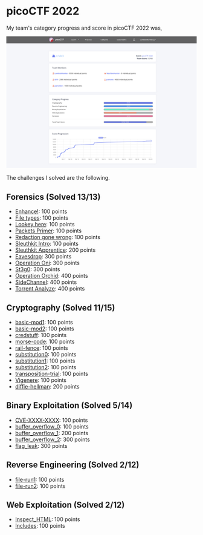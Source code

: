 # picoCTF 2022

My team's category progress and score in picoCTF 2022 was,

![Figure 1](score.png) 


The challenges I solved are the following.

## Forensics (Solved 13/13)

- [Enhance!](./Forensics/Enhance!): 100 points
- [File types](./Forensics/File_types): 100 points
- [Lookey here](./Forensics/Lookey_here): 100 points
- [Packets Primer](./Forensics/Packets_Primer): 100 points
- [Redaction gone wrong](./Forensics/Redaction_gone_wrong): 100 points
- [Sleuthkit Intro](./Forensics/Sleuthkit_Intro): 100 points
- [Sleuthkit Apprentice](./Forensics/Sleuthkit_Apprentice): 200 points
- [Eavesdrop](./Forensics/Eavesdrop): 300 points
- [Operation Oni](./Forensics/Operation_Oni): 300 points
- [St3g0](./Forensics/St3g0): 300 points
- [Operation Orchid](./Forensics/Operation_Orchid): 400 points
- [SideChannel](./Forensics/SideChannel): 400 points
- [Torrent Analyze](./Forensics/Torrent_Analyze): 400 points


## Cryptography (Solved 11/15)

- [basic-mod1](./Cryptography/basic-mod1): 100 points
- [basic-mod2](./Cryptography/basic-mod2): 100 points
- [credstuff](./Cryptography/credstuff): 100 points
- [morse-code](./Cryptography/morse-code): 100 points
- [rail-fence](./Cryptography/rail-fence): 100 points
- [substitution0](./Cryptography/substitution0): 100 points
- [substitution1](./Cryptography/substitution1): 100 points
- [substitution2](./Cryptography/substitution2): 100 points
- [transposition-trial](./Cryptography/transposition-trial): 100 points
- [Vigenere](./Cryptography/Vigenere): 100 points
- [diffie-hellman](./Cryptography/diffie-hellman): 200 points


## Binary Exploitation (Solved 5/14)

- [CVE-XXXX-XXXX](./Binary_Exploitation/CVE-XXXX-XXXX): 100 points
- [buffer_overflow_0](./Binary_Exploitation/buffer_overflow_0): 100 points
- [buffer_overflow_1](./Binary_Exploitation/buffer_overflow_1): 200 points
- [buffer_overflow_2](./Binary_Exploitation/buffer_overflow_2): 300 points
- [flag_leak](./Binary_Exploitation/flag_leak): 300 points


## Reverse Engineering (Solved 2/12)

- [file-run1](./Reverse_Engineering/file-run1): 100 points
- [file-run2](./Reverse_Engineering/file-run2): 100 points

## Web Exploitation (Solved 2/12)

- [Inspect_HTML](./Web_Exploitation/Inspect_HTML): 100 points
- [Includes](./Web_Exploitation/Includes): 100 points

